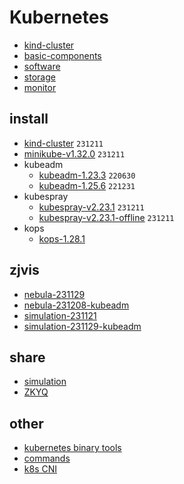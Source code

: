 # Kubernetes

* [kind-cluster](kind-cluster.md)
* [basic-components](basic-components/README.md)
* [software](software/README.md)
* [storage](storage/README.md)
* [monitor](monitor/README.md)

## install
* [kind-cluster](install/kind-cluster/README.md) `231211`
* [minikube-v1.32.0](install/minikube-v1.32.0/README.md) `231211`
* kubeadm
    + [kubeadm-1.23.3](install/kubeadm-1.23.3/README.md) `220630`
    + [kubeadm-1.25.6](install/kubeadm-1.25.6/README.md) `221231`
* kubespray
    + [kubespray-v2.23.1](install/kubespray-v2.23.1/README.md) `231211`
    + [kubespray-v2.23.1-offline](install/kubespray-v2.23.1-offline/README.md) `231211`
* kops
    + [kops-1.28.1](install/kops-1.28.1/README.md)

## zjvis
* [nebula-231129](install/nebula-231129/README.md)
* [nebula-231208-kubeadm](install/nebula-231208/README.md)
* [simulation-231121](install/simulation-231121/README.md)
* [simulation-231129-kubeadm](install/simulation-231129/README.md)

## share
* [simulation](share/simulation.md)
* [ZKYQ](share/ZKYQ.md)

## other
* [kubernetes binary tools](install/kind-cluster/binary_tools.md)
* [commands](resources/commands.md)
* [k8s CNI](resources/k8s-CNI.md)

